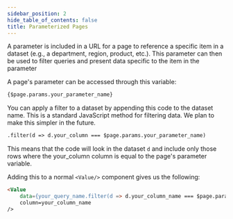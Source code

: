 ```yaml
---
sidebar_position: 2
hide_table_of_contents: false
title: Parameterized Pages
---
```


A parameter is included in a URL for a page to reference a specific item in a dataset (e.g., a department, region, product, etc.). This parameter can then be used to filter queries and present data specific to the item in the parameter

A page's parameter can be accessed through this variable:
```markdown
{$page.params.your_parameter_name}
```

You can apply a filter to a dataset by appending this code to the dataset name. This is a standard JavaScript method for filtering data. We plan to make this simpler in the future.

```html title="Filter method"
.filter(d => d.your_column === $page.params.your_parameter_name)
```
This means that the code will look in the dataset `d` and include only those rows where the your_column column is equal to the page's parameter variable.

Adding this to a normal `<Value/>` component gives us the following:

```html
<Value 
    data={your_query_name.filter(d => d.your_column_name === $page.params.your_parameter_name)} 
    column=your_column_name
/>
```